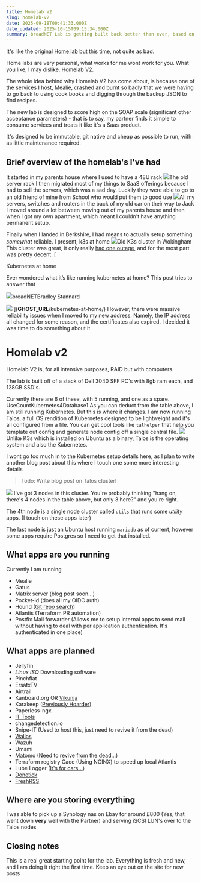 ```yaml
---
title: Homelab V2
slug: homelab-v2
date: 2025-09-18T00:41:33.000Z
date_updated: 2025-10-15T09:15:34.000Z
summary: breadNET Lab is getting built back better than ever, based on Talos. Some new apps are lined up to get deployed!
---
```


It's like the original [Home lab](__GHOST_URL__/kubernetes-at-home/) but this time, not quite as bad.

Home labs are very personal, what works for me wont work for you. What you like, I may dislike. Homelab V2.

The whole idea behind why Homelab V2 has come about, is because one of the services I host, Mealie, crashed and burnt so badly that we were having to go back to using cook books and digging through the backup JSON to find recipes.

The new lab is designed to score high on the SOAP scale (significant other acceptance parameters) - that is to say, my partner finds it simple to consume services and treats it like it's a Saas product.

It's designed to be immutable, git native and cheap as possible to run, with as little maintenance required.

## Brief overview of the homelab's I've had

It started in my parents house where I used to have a 48U rack
![](__GHOST_URL__/content/images/2020/06/EmbeddedImage--7-.jpg)The old server rack
I then migrated most of my things to SaaS offerings because I had to sell the servers, which was a sad day. Luckily they were able to go to an old friend of mine from School who would put them to good use
![](__GHOST_URL__/content/images/2025/09/IMG_3620-1.jpeg)All my servers, switches and routers in the back of my old car on their way to Jack
I moved around a lot between moving out of my parents house and then when I got my own apartment, which meant I couldn't have anything permanent setup.

Finally when I landed in Berkshire, I had means to actually setup something *somewhat* reliable. I present, k3s at home
![](__GHOST_URL__/content/images/size/w2000/2023/11/cluster-top-1.jpg)Old K3s cluster in Wokingham
This cluster was great, it only really [had one outage](https://documentation.breadnet.co.uk/outage/2023-11-26-04/), and for the most part was pretty decent.
[

Kubernetes at home

Ever wondered what it’s like running kubernetes at home? This post tries to answer that

![](__GHOST_URL__/content/images/size/w256h256/2020/06/favicon.png)breadNETBradley Stannard

![](__GHOST_URL__/content/images/2023/11/cluster-top-1.jpg)
](__GHOST_URL__/kubernetes-at-home/)
However, there were massive reliability issues when I moved to my new address. Namely, the IP address all changed for some reason, and the certificates also expired. I decided it was time to do something about it

# Homelab v2

Homelab V2 is, for all intensive purposes, RAID but with computers.

The lab is built off of a stack of Dell 3040 SFF PC's with 8gb ram each, and 128GB SSD's.

Currently there are 6 of these, with 5 running, and one as a spare.
UseCountKubernetes4Database1
As you can deduct from the table above, I am still running Kubernetes. But this is where it changes. I am now running Talos, a full OS rendition of Kubernetes designed to be lightweight and it's all configured from a file. You can get cool tools like `talhelper` that help you template out config and generate node config off a single central file.
![](__GHOST_URL__/content/images/2025/09/image-1.png)
Unlike K3s which is installed on Ubuntu as a binary, Talos is the operating system and also the Kubernetes.

I wont go too much in to the Kubernetes setup details here, as I plan to write another blog post about this where I touch one some more interesting details

> Todo: Write blog post on Talos cluster!

![](__GHOST_URL__/content/images/2025/09/image-2.png)
I've got 3 nodes in this cluster. You're probably thinking "hang on, there's 4 nodes in the table above, but only 3 here?" and you're right.

The 4th node is a single node cluster called `utils` that runs some *utility* apps. (I touch on these apps later)

The last node is just an Ubuntu host running `mariadb` as of current, however some apps require Postgres so I need to get that installed.

## What apps are you running

Currently I am running

- Mealie
- Gatus
- Matrix server (blog post soon...)
- Pocket-id (does all my OIDC auth)
- Hound ([Git repo search](https://github.com/hound-search/hound))
- Atlantis (Terraform PR automation)
- Postfix Mail forwarder (Allows me to setup internal apps to send mail without having to deal with per application authentication. It's authenticated in one place)

## What apps are planned

- Jellyfin
- *Linux ISO* Downloading software
- Pinchflat
- ErsatxTV
- Airtrail
- Kanboard.org OR [Vikunja](https://vikunja.io)
- Karakeep ([Previously Hoarder](https://docs.karakeep.app))
- Paperless-ngx
- [IT Tools](https://github.com/CorentinTh/it-tools)
- changedetection.io
- Snipe-IT (Used to host this, just need to revive it from the dead)
- [Wallos](https://wallosapp.com)
- Wazuh
- Umami
- Matomo (Need to revive from the dead...)
- Terraform registry Cace (Using NGINX) to speed up local Atlantis
- Lube Logger ([It's for cars...](https://lubelogger.com))
- [Donetick](https://donetick.com)
- [FreshRSS](https://freshrss.org/index.html)

## Where are you storing everything

I was able to pick up a Synology nas on Ebay for around £800 (Yes, that went down __very__ well with the Partner) and serving iSCSI LUN's over to the Talos nodes

## Closing notes

This is a real great starting point for the lab. Everything is fresh and new, and I am doing it right the first time. Keep an eye out on the site for new posts
